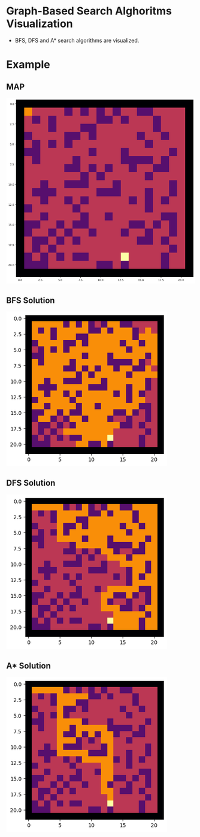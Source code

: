# Graph-Based Search Alghoritms Visualization

- BFS, DFS and A* search algorithms are visualized.

# Example 

## MAP
![BFS Image](images/start.png)


## BFS Solution
![BFS Image](images/bfs.png)

## DFS Solution
![BFS Image](images/dfs.png)

## A* Solution
![BFS Image](images/astar.png)

